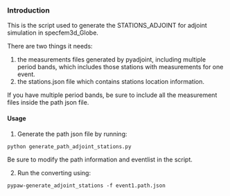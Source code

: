 ### Introduction

This is the script used to generate the STATIONS_ADJOINT for adjoint simulation in specfem3d_Globe.

There are two things it needs:
  1. the measurements files generated by pyadjoint, including multiple period bands, which includes those stations with measurements for one event.
  2. the stations.json file which contains stations location information.

If you have multiple period bands, be sure to include all the measurement files inside the path json file.

#### Usage
1. Generate the path json file by running:
  ```
  python generate_path_adjoint_stations.py
  ```
  Be sure to modify the path information and eventlist in the script.

2. Run the converting using:
  ```
  pypaw-generate_adjoint_stations -f event1.path.json
  ```
